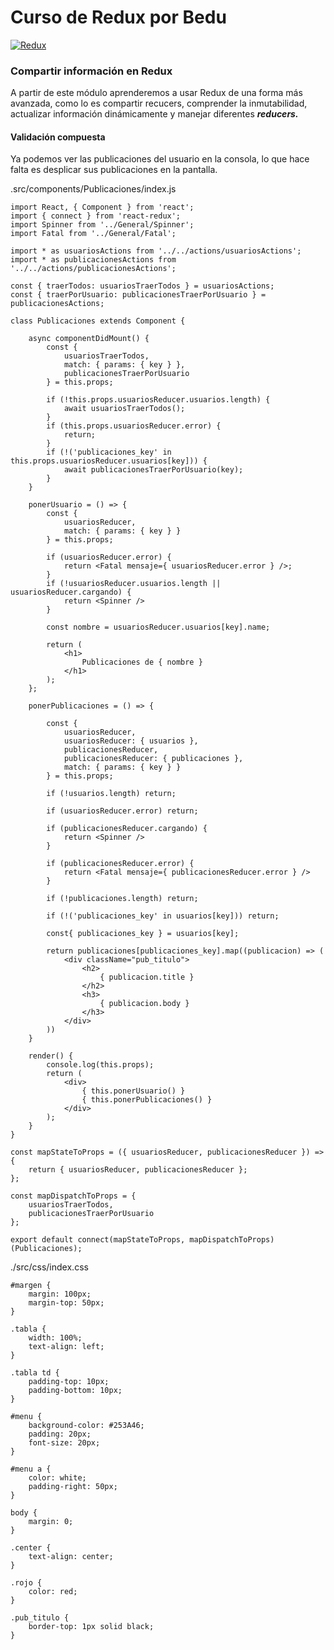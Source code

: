 # Curso de Redux por Bedu

[![Redux](https://i.ibb.co/WH2dzkQ/redux-simple.gif "Redux")](https://i.ibb.co/WH2dzkQ/redux-simple.gif "Redux")

### Compartir información en Redux

A partir de este módulo aprenderemos a usar Redux de una forma más avanzada, como lo es compartir recucers, comprender la inmutabilidad, actualizar información dinámicamente y manejar diferentes ***reducers.***

#### Validación compuesta

Ya podemos ver las publicaciones del usuario en la consola, lo que hace falta es desplicar sus publicaciones en la pantalla.

.src/components/Publicaciones/index.js
```
import React, { Component } from 'react';
import { connect } from 'react-redux';
import Spinner from '../General/Spinner';
import Fatal from '../General/Fatal';

import * as usuariosActions from '../../actions/usuariosActions';
import * as publicacionesActions from '../../actions/publicacionesActions';

const { traerTodos: usuariosTraerTodos } = usuariosActions;
const { traerPorUsuario: publicacionesTraerPorUsuario } = publicacionesActions;

class Publicaciones extends Component {

	async componentDidMount() {
		const {
			usuariosTraerTodos,
			match: { params: { key } },
			publicacionesTraerPorUsuario
		} = this.props;

		if (!this.props.usuariosReducer.usuarios.length) {
			await usuariosTraerTodos();
		}
		if (this.props.usuariosReducer.error) {
			return;
		}
		if (!('publicaciones_key' in this.props.usuariosReducer.usuarios[key])) {
			await publicacionesTraerPorUsuario(key);
		}
	}

	ponerUsuario = () => {
		const {
			usuariosReducer,
			match: { params: { key } }
		} = this.props;

		if (usuariosReducer.error) {
			return <Fatal mensaje={ usuariosReducer.error } />;
		}
		if (!usuariosReducer.usuarios.length || usuariosReducer.cargando) {
			return <Spinner />
		}

		const nombre = usuariosReducer.usuarios[key].name;

		return (
			<h1>
				Publicaciones de { nombre }
			</h1>
		);
	};

	ponerPublicaciones = () => {

		const {
			usuariosReducer,
			usuariosReducer: { usuarios },
			publicacionesReducer,
			publicacionesReducer: { publicaciones },
			match: { params: { key } }
		} = this.props;

		if (!usuarios.length) return;

		if (usuariosReducer.error) return;

		if (publicacionesReducer.cargando) {
			return <Spinner />
		}

		if (publicacionesReducer.error) {
			return <Fatal mensaje={ publicacionesReducer.error } />
		}

		if (!publicaciones.length) return;

		if (!('publicaciones_key' in usuarios[key])) return;

		const{ publicaciones_key } = usuarios[key];

		return publicaciones[publicaciones_key].map((publicacion) => (
			<div className="pub_titulo">
				<h2>
					{ publicacion.title }
				</h2>
				<h3>
					{ publicacion.body }
				</h3>
			</div>
		))
	}

	render() {
		console.log(this.props);
		return (
			<div>
				{ this.ponerUsuario() }
				{ this.ponerPublicaciones() }
			</div>
		);
	}
}

const mapStateToProps = ({ usuariosReducer, publicacionesReducer }) => {
	return { usuariosReducer, publicacionesReducer };
};

const mapDispatchToProps = {
	usuariosTraerTodos,
	publicacionesTraerPorUsuario
};

export default connect(mapStateToProps, mapDispatchToProps)(Publicaciones);
```

./src/css/index.css
```
#margen {
	margin: 100px;
	margin-top: 50px;
}

.tabla {
	width: 100%;
	text-align: left;
}

.tabla td {
	padding-top: 10px;
	padding-bottom: 10px;
}

#menu {
	background-color: #253A46;
	padding: 20px;
	font-size: 20px;
}

#menu a {
	color: white;
	padding-right: 50px;
}

body {
	margin: 0;
}

.center {
	text-align: center;
}

.rojo {
	color: red;
}

.pub_titulo {
	border-top: 1px solid black;
}
```